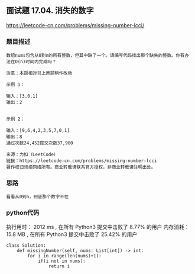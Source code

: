 ## 面试题 17.04. 消失的数字


https://leetcode-cn.com/problems/missing-number-lcci/


### 题目描述

```
数组nums包含从0到n的所有整数，但其中缺了一个。请编写代码找出那个缺失的整数。你有办法在O(n)时间内完成吗？

注意：本题相对书上原题稍作改动

示例 1：

输入：[3,0,1]
输出：2
 

示例 2：

输入：[9,6,4,2,3,5,7,0,1]
输出：8
通过次数24,452提交次数37,900

来源：力扣（LeetCode）
链接：https://leetcode-cn.com/problems/missing-number-lcci
著作权归领扣网络所有。商业转载请联系官方授权，非商业转载请注明出处。

```



### 思路

```
看看从0到n，到底那个数字不在
```



### python代码
执行用时：
2012 ms
, 在所有 Python3 提交中击败了
8.77%
的用户
内存消耗：
15.8 MB
, 在所有 Python3 提交中击败了
25.42%
的用户
```
class Solution:
    def missingNumber(self, nums: List[int]) -> int:
        for i in range(len(nums)+1):
            if(i not in nums):
                return i
```

